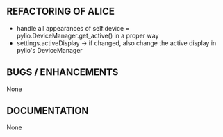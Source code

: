 ## REFACTORING OF ALICE
- handle all appearances of self.device = pylio.DeviceManager.get_active() in a proper way
- settings.activeDisplay -> if changed, also change the active display in pylio's DeviceManager



## BUGS / ENHANCEMENTS

None



## DOCUMENTATION

None
